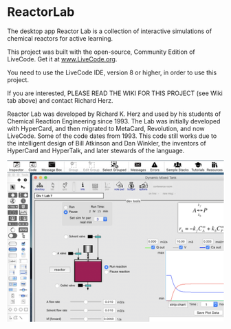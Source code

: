 # ReactorLab
The desktop app Reactor Lab is a collection of interactive simulations of chemical reactors for active learning.

This project was built with the open-source, Community Edition of LiveCode. Get it at www.LiveCode.org.

You need to use the LiveCode IDE, version 8 or higher, in order to use this project.

If you are interested, PLEASE READ THE WIKI FOR THIS PROJECT (see Wiki tab above) and contact Richard Herz.

Reactor Lab was developed by Richard K. Herz and used by his students of Chemical Reaction Engineering since 1993. The Lab was initially developed with HyperCard, and then migrated to MetaCard, Revolution, and now LiveCode. Some of the code dates from 1993. This code still works due to the intelligent design of Bill Atkinson and Dan Winkler, the inventors of HyperCard and HyperTalk, and later stewards of the language.

![RL wiki image 05](https://github.com/RichardHerz/ReactorLab/blob/master/index_graphics/wiki_05.png)


